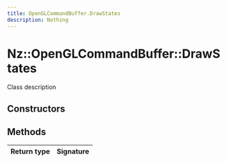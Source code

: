 ```yaml
---
title: OpenGLCommandBuffer.DrawStates
description: Nothing
---
```


# Nz::OpenGLCommandBuffer::DrawStates

Class description

## Constructors


## Methods

| Return type | Signature |
| ----------- | --------- |
